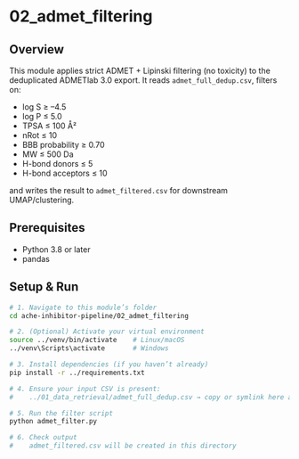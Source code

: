 # 02_admet_filtering

## Overview
This module applies strict ADMET + Lipinski filtering (no toxicity) to the deduplicated ADMETlab 3.0 export. It reads `admet_full_dedup.csv`, filters on:
- log S ≥ –4.5  
- log P ≤ 5.0  
- TPSA ≤ 100 Å²  
- nRot ≤ 10  
- BBB probability ≥ 0.70  
- MW ≤ 500 Da  
- H-bond donors ≤ 5  
- H-bond acceptors ≤ 10  

and writes the result to `admet_filtered.csv` for downstream UMAP/clustering.

## Prerequisites
- Python 3.8 or later  
- pandas  

## Setup & Run
```bash
# 1. Navigate to this module’s folder
cd ache-inhibitor-pipeline/02_admet_filtering

# 2. (Optional) Activate your virtual environment
source ../venv/bin/activate    # Linux/macOS
../venv\Scripts\activate       # Windows

# 3. Install dependencies (if you haven’t already)
pip install -r ../requirements.txt

# 4. Ensure your input CSV is present:
#    ../01_data_retrieval/admet_full_dedup.csv → copy or symlink here as admet_full_dedup.csv

# 5. Run the filter script
python admet_filter.py

# 6. Check output
#    admet_filtered.csv will be created in this directory
